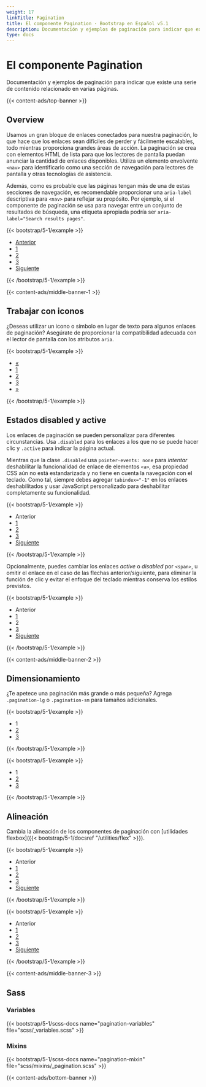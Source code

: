 ```yaml
---
weight: 17
linkTitle: Pagination
title: El componente Pagination · Bootstrap en Español v5.1
description: Documentación y ejemplos de paginación para indicar que existe una serie de contenido relacionado en varias páginas.
type: docs
---
```


# El componente Pagination

Documentación y ejemplos de paginación para indicar que existe una serie de contenido relacionado en varias páginas.

{{< content-ads/top-banner >}}

## Overview

Usamos un gran bloque de enlaces conectados para nuestra paginación, lo que hace que los enlaces sean difíciles de perder y fácilmente escalables, todo mientras proporciona grandes áreas de acción. La paginación se crea con elementos HTML de lista para que los lectores de pantalla puedan anunciar la cantidad de enlaces disponibles. Utiliza un elemento envolvente `<nav>` para identificarlo como una sección de navegación para lectores de pantalla y otras tecnologías de asistencia.

Además, como es probable que las páginas tengan más de una de estas secciones de navegación, es recomendable proporcionar una `aria-label` descriptiva para `<nav>` para reflejar su propósito. Por ejemplo, si el componente de paginación se usa para navegar entre un conjunto de resultados de búsqueda, una etiqueta apropiada podría ser `aria-label="Search results pages"`.

{{< bootstrap/5-1/example >}}
<nav aria-label="Page navigation example">
  <ul class="pagination">
    <li class="page-item"><a class="page-link" href="#">Anterior</a></li>
    <li class="page-item"><a class="page-link" href="#">1</a></li>
    <li class="page-item"><a class="page-link" href="#">2</a></li>
    <li class="page-item"><a class="page-link" href="#">3</a></li>
    <li class="page-item"><a class="page-link" href="#">Siguiente</a></li>
  </ul>
</nav>
{{< /bootstrap/5-1/example >}}

{{< content-ads/middle-banner-1 >}}

## Trabajar con iconos

¿Deseas utilizar un icono o símbolo en lugar de texto para algunos enlaces de paginación? Asegúrate de proporcionar la compatibilidad adecuada con el lector de pantalla con los atributos `aria`.

{{< bootstrap/5-1/example >}}
<nav aria-label="Page navigation example">
  <ul class="pagination">
    <li class="page-item">
      <a class="page-link" href="#" aria-label="Previous">
        <span aria-hidden="true">&laquo;</span>
      </a>
    </li>
    <li class="page-item"><a class="page-link" href="#">1</a></li>
    <li class="page-item"><a class="page-link" href="#">2</a></li>
    <li class="page-item"><a class="page-link" href="#">3</a></li>
    <li class="page-item">
      <a class="page-link" href="#" aria-label="Next">
        <span aria-hidden="true">&raquo;</span>
      </a>
    </li>
  </ul>
</nav>
{{< /bootstrap/5-1/example >}}

## Estados disabled y active

Los enlaces de paginación se pueden personalizar para diferentes circunstancias. Usa `.disabled` para los enlaces a los que no se puede hacer clic y `.active` para indicar la página actual.

Mientras que la clase `.disabled` usa `pointer-events: none` para _intentar_ deshabilitar la funcionalidad de enlace de elementos `<a>`, esa propiedad CSS aún no está estandarizada y no tiene en cuenta la navegación con el teclado. Como tal, siempre debes agregar `tabindex="-1"` en los enlaces deshabilitados y usar JavaScript personalizado para deshabilitar completamente su funcionalidad.

{{< bootstrap/5-1/example >}}
<nav aria-label="...">
  <ul class="pagination">
    <li class="page-item disabled">
      <a class="page-link">Anterior</a>
    </li>
    <li class="page-item"><a class="page-link" href="#">1</a></li>
    <li class="page-item active" aria-current="page">
      <a class="page-link" href="#">2</a>
    </li>
    <li class="page-item"><a class="page-link" href="#">3</a></li>
    <li class="page-item">
      <a class="page-link" href="#">Siguiente</a>
    </li>
  </ul>
</nav>
{{< /bootstrap/5-1/example >}}

Opcionalmente, puedes cambiar los enlaces *active* o *disabled* por `<span>`, u omitir el enlace en el caso de las flechas anterior/siguiente, para eliminar la función de clic y evitar el enfoque del teclado mientras conserva los estilos previstos.

{{< bootstrap/5-1/example >}}
<nav aria-label="...">
  <ul class="pagination">
    <li class="page-item disabled">
      <span class="page-link">Anterior</span>
    </li>
    <li class="page-item"><a class="page-link" href="#">1</a></li>
    <li class="page-item active" aria-current="page">
      <span class="page-link">2</span>
    </li>
    <li class="page-item"><a class="page-link" href="#">3</a></li>
    <li class="page-item">
      <a class="page-link" href="#">Siguiente</a>
    </li>
  </ul>
</nav>
{{< /bootstrap/5-1/example >}}

{{< content-ads/middle-banner-2 >}}

## Dimensionamiento

¿Te apetece una paginación más grande o más pequeña? Agrega `.pagination-lg` o `.pagination-sm` para tamaños adicionales.

{{< bootstrap/5-1/example >}}
<nav aria-label="...">
  <ul class="pagination pagination-lg">
    <li class="page-item active" aria-current="page">
      <span class="page-link">1</span>
    </li>
    <li class="page-item"><a class="page-link" href="#">2</a></li>
    <li class="page-item"><a class="page-link" href="#">3</a></li>
  </ul>
</nav>
{{< /bootstrap/5-1/example >}}

{{< bootstrap/5-1/example >}}
<nav aria-label="...">
  <ul class="pagination pagination-sm">
    <li class="page-item active" aria-current="page">
      <span class="page-link">1</span>
    </li>
    <li class="page-item"><a class="page-link" href="#">2</a></li>
    <li class="page-item"><a class="page-link" href="#">3</a></li>
  </ul>
</nav>
{{< /bootstrap/5-1/example >}}

## Alineación

Cambia la alineación de los componentes de paginación con [utilidades flexbox]({{< bootstrap/5-1/docsref "/utilities/flex" >}}).

{{< bootstrap/5-1/example >}}
<nav aria-label="Page navigation example">
  <ul class="pagination justify-content-center">
    <li class="page-item disabled">
      <a class="page-link">Anterior</a>
    </li>
    <li class="page-item"><a class="page-link" href="#">1</a></li>
    <li class="page-item"><a class="page-link" href="#">2</a></li>
    <li class="page-item"><a class="page-link" href="#">3</a></li>
    <li class="page-item">
      <a class="page-link" href="#">Siguiente</a>
    </li>
  </ul>
</nav>
{{< /bootstrap/5-1/example >}}

{{< bootstrap/5-1/example >}}
<nav aria-label="Page navigation example">
  <ul class="pagination justify-content-end">
    <li class="page-item disabled">
      <a class="page-link">Anterior</a>
    </li>
    <li class="page-item"><a class="page-link" href="#">1</a></li>
    <li class="page-item"><a class="page-link" href="#">2</a></li>
    <li class="page-item"><a class="page-link" href="#">3</a></li>
    <li class="page-item">
      <a class="page-link" href="#">Siguiente</a>
    </li>
  </ul>
</nav>
{{< /bootstrap/5-1/example >}}

{{< content-ads/middle-banner-3 >}}

## Sass

### Variables

{{< bootstrap/5-1/scss-docs name="pagination-variables" file="scss/_variables.scss" >}}

### Mixins

{{< bootstrap/5-1/scss-docs name="pagination-mixin" file="scss/mixins/_pagination.scss" >}}

{{< content-ads/bottom-banner >}}